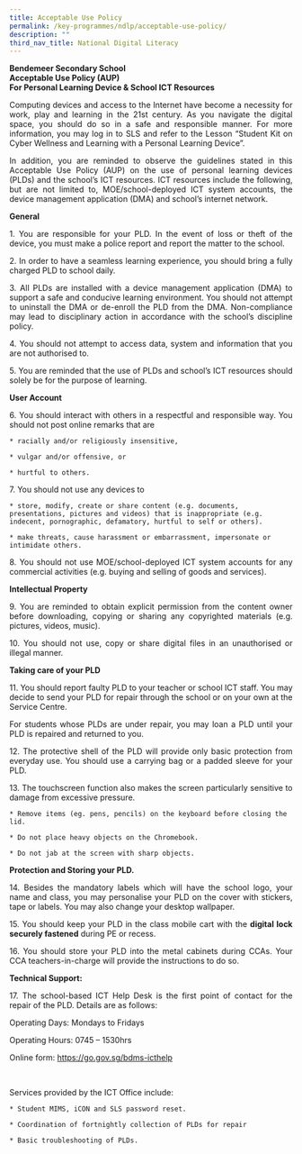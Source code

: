 ```yaml
---
title: Acceptable Use Policy
permalink: /key-programmes/ndlp/acceptable-use-policy/
description: ""
third_nav_title: National Digital Literacy
---
```

**Bendemeer Secondary School <br>
Acceptable Use Policy (AUP) <br>
For Personal Learning Device & School ICT Resources**

 

<p style="text-align:justify">Computing devices and access to the Internet have become a necessity for work, play and learning in the 21st century. As you navigate the digital space, you should do so in a safe and responsible manner. For more information, you may log in to SLS and refer to the Lesson “Student Kit on Cyber Wellness and Learning with a Personal Learning Device”.</p>

 

<p style="text-align:justify">In addition, you are reminded to observe the guidelines stated in this Acceptable Use Policy (AUP) on the use of personal learning devices (PLDs) and the school’s ICT resources. ICT resources include the following, but are not limited to, MOE/school-deployed ICT system accounts, the device management application (DMA) and school’s internet network.</p>

**General**

<p style="text-align:justify">1.  You are responsible for your PLD. In the event of loss or theft of the device, you must make a police report and report the matter to the school.</p>
   
<p style="text-align:justify">2.  In order to have a seamless learning experience, you should bring a fully charged PLD to school daily. </p>
  
<p style="text-align:justify">3.  All PLDs are installed with a device management application (DMA) to support a safe and conducive learning environment.  You should not attempt to uninstall the DMA or de-enroll the PLD from the DMA. Non-compliance may lead to disciplinary action in accordance with the school’s discipline policy.</p>
  
<p style="text-align:justify">4.  You should not attempt to access data, system and information that you are not authorised to.</p>
  
<p style="text-align:justify">5.  You are reminded that the use of PLDs and school’s ICT resources should solely be for the purpose of learning.
</p>

**User Account**

<p style="text-align:justify">6. You should interact with others in a respectful and responsible way. You should not post online remarks that are</p>
 
	* racially and/or religiously insensitive,
 
	* vulgar and/or offensive, or
 
	* hurtful to others.
 
<p style="text-align:justify">7.  You should not use any devices to</p>

	* store, modify, create or share content (e.g. documents, presentations, pictures and videos) that is inappropriate (e.g. indecent, pornographic, defamatory, hurtful to self or others).
 
	* make threats, cause harassment or embarrassment, impersonate or intimidate others.
 
<p style="text-align:justify">8. You should not use MOE/school-deployed ICT system accounts for any commercial activities (e.g. buying and selling of goods and services).</p>

**Intellectual Property**

<p style="text-align:justify">9. You are reminded to obtain explicit permission from the content owner before downloading, copying or sharing any copyrighted materials (e.g. pictures, videos, music).</p>
 
<p style="text-align:justify">10. You should not use, copy or share digital files in an unauthorised or illegal manner.</p>

**Taking care of your PLD**

<p style="text-align:justify">11.   You should report faulty PLD to your teacher or school ICT staff.  You may decide to send your PLD for repair through the school or on your own at the Service Centre.</p>
 
<p style="text-align:justify">  For students whose PLDs are under repair, you may loan a PLD until your PLD is repaired and returned to you.</p>
 
<p style="text-align:justify">12.   The protective shell of the PLD will provide only basic protection from everyday use. You should use a carrying bag or a padded sleeve for your PLD.</p>
 
<p style="text-align:justify">13.   The touchscreen function also makes the screen particularly sensitive to damage from excessive pressure.</p>

	* Remove items (eg. pens, pencils) on the keyboard before closing the lid.
	
	* Do not place heavy objects on the Chromebook.
	
	* Do not jab at the screen with sharp objects.
	

 
 **Protection and Storing your PLD.**
 
<p style="text-align:justify">14.   Besides the mandatory labels which will have the school logo, your name and class, you may personalise your PLD on the cover with stickers, tape or labels.  You may also change your desktop wallpaper.</p>
 
<p style="text-align:justify">15.   You should keep your PLD in the class mobile cart with the <b>digital lock securely fastened</b> during PE or recess.  </p>
 
<p style="text-align:justify">16.   You should store your PLD into the metal cabinets during CCAs. Your CCA teachers-in-charge will provide the instructions to do so.</p>

**Technical Support:**

<p style="text-align:justify">17.   The school-based ICT Help Desk is the first point of contact for the repair of the PLD. Details are as follows:</p>

Operating Days:          Mondays to Fridays

Operating Hours:        0745 – 1530hrs

Online form:                [https://go.gov.sg/bdms-icthelp ](https://form.gov.sg/#!/6003ab0667a3e600110513fe)

 <br>

Services provided by the ICT Office include:

	* Student MIMS, iCON and SLS password reset.
	
	* Coordination of fortnightly collection of PLDs for repair 
	
	* Basic troubleshooting of PLDs.
      